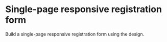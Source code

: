 # Single-page responsive registration form 
 Build a single-page responsive registration form using the design.
